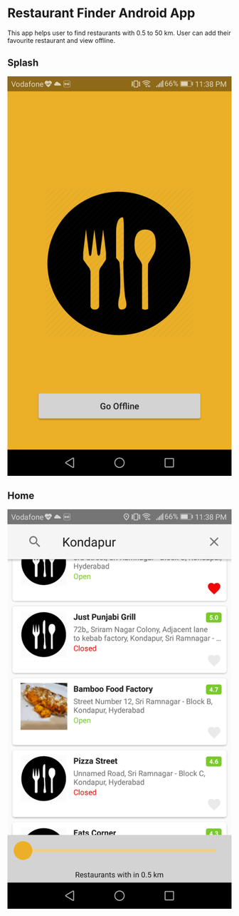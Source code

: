 # Restaurant Finder Android App

This app helps user to find restaurants with 0.5 to 50 km. User can add their favourite restaurant and view offline.

## Splash

![alt text](https://github.com/CHIRANJIT1988/android-restaurant-finder/blob/master/screenshot/Screenshot_20181129-233850.png)

## Home

![alt text](https://github.com/CHIRANJIT1988/android-restaurant-finder/blob/master/screenshot/Screenshot_20181129-233833.png)

